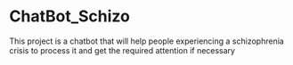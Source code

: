 # ChatBot_Schizo
This project is a chatbot that will help people experiencing a schizophrenia crisis to process it and get the required attention if necessary
